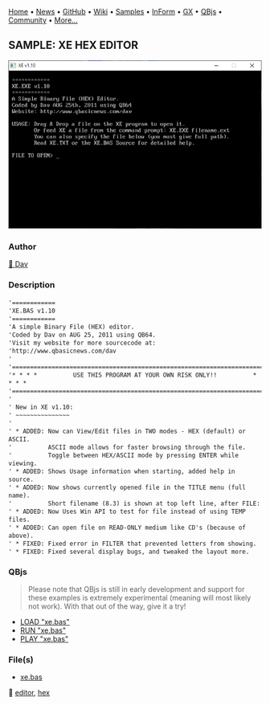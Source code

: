 [Home](https://qb64.com) • [News](../../news.md) • [GitHub](https://github.com/QB64Official/qb64) • [Wiki](https://github.com/QB64Official/qb64/wiki) • [Samples](../../samples.md) • [InForm](../../inform.md) • [GX](../../gx.md) • [QBjs](../../qbjs.md) • [Community](../../community.md) • [More...](../../more.md)

## SAMPLE: XE HEX EDITOR

![screenshot.png](img/screenshot.png)

### Author

[🐝 Dav](../dav.md) 

### Description

```text
'============
'XE.BAS v1.10
'============
'A simple Binary File (HEX) editor.
'Coded by Dav on AUG 25, 2011 using QB64.
'Visit my website for more sourcecode at:
'http://www.qbasicnews.com/dav
'
'==========================================================================
'* * * *          USE THIS PROGRAM AT YOUR OWN RISK ONLY!!          * * * *
'==========================================================================
'
' New in XE v1.10:
' ~~~~~~~~~~~~~~~
'
' * ADDED: Now can View/Edit files in TWO modes - HEX (default) or ASCII.
'          ASCII mode allows for faster browsing through the file.
'          Toggle between HEX/ASCII mode by pressing ENTER while viewing.
' * ADDED: Shows Usage information when starting, added help in source.
' * ADDED: Now shows currently opened file in the TITLE menu (full name).
'          Short filename (8.3) is shown at top left line, after FILE:
' * ADDED: Now Uses Win API to test for file instead of using TEMP files.
' * ADDED: Can open file on READ-ONLY medium like CD's (because of above).
' * FIXED: Fixed error in FILTER that prevented letters from showing.
' * FIXED: Fixed several display bugs, and tweaked the layout more.
```

### QBjs

> Please note that QBjs is still in early development and support for these examples is extremely experimental (meaning will most likely not work). With that out of the way, give it a try!

* [LOAD "xe.bas"](https://qbjs.org/index.html?src=https://qb64.com/samples/xe-hex-editor/src/xe.bas)
* [RUN "xe.bas"](https://qbjs.org/index.html?mode=auto&src=https://qb64.com/samples/xe-hex-editor/src/xe.bas)
* [PLAY "xe.bas"](https://qbjs.org/index.html?mode=play&src=https://qb64.com/samples/xe-hex-editor/src/xe.bas)

### File(s)

* [xe.bas](src/xe.bas)

🔗 [editor](../editor.md), [hex](../hex.md)
